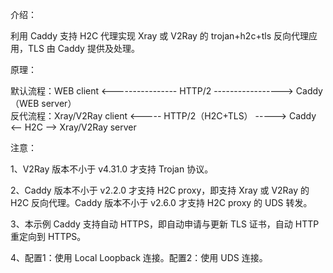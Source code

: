 介绍：

利用 Caddy 支持 H2C 代理实现 Xray 或 V2Ray 的 trojan+h2c+tls 反向代理应用，TLS 由 Caddy 提供及处理。

原理：

默认流程：WEB client <---------------- HTTP/2 -----------------> Caddy（WEB server）  
反代流程：Xray/V2Ray client <----- HTTP/2（H2C+TLS） -----> Caddy <-- H2C --> Xray/V2Ray server

注意：

1、V2Ray 版本不小于 v4.31.0 才支持 Trojan 协议。

2、Caddy 版本不小于 v2.2.0 才支持 H2C proxy，即支持 Xray 或 V2Ray 的 H2C 反向代理。Caddy 版本不小于 v2.6.0 才支持 H2C proxy 的 UDS 转发。

3、本示例 Caddy 支持自动 HTTPS，即自动申请与更新 TLS 证书，自动 HTTP 重定向到 HTTPS。

4、配置1：使用 Local Loopback 连接。配置2：使用 UDS 连接。
